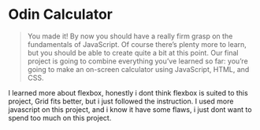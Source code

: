 # Odin Calculator

> You made it! By now you should have a really firm grasp on the fundamentals of JavaScript. Of course there’s plenty more to learn, but you should be able to create quite a bit at this point. Our final project is going to combine everything you’ve learned so far: you’re going to make an on-screen calculator using JavaScript, HTML, and CSS.

I learned more about flexbox, honestly i dont think flexbox is suited to this project, Grid fits better, but i just followed the instruction. I used more javascript on this project, and i know it have some flaws, i just dont want to spend too much on this project.
